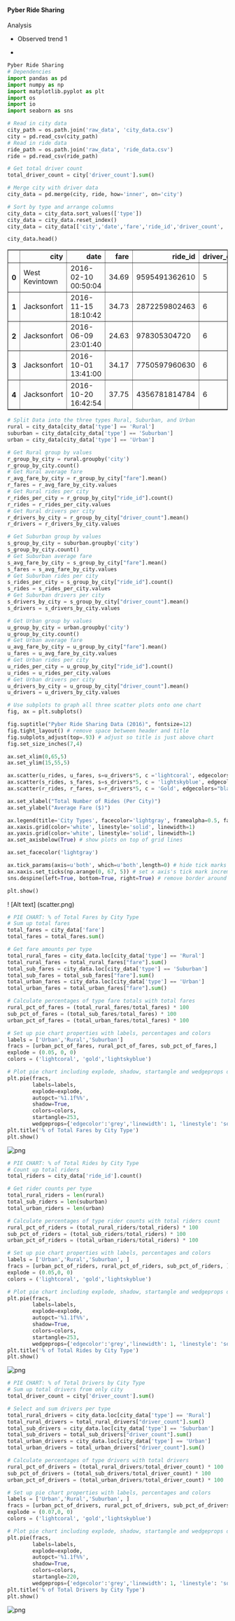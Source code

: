 #### Pyber Ride Sharing

Analysis

* Observed trend 1


* 


	






```python
Pyber Ride Sharing
# Dependencies
import pandas as pd
import numpy as np
import matplotlib.pyplot as plt
import os
import io
import seaborn as sns

# Read in city data
city_path = os.path.join('raw_data', 'city_data.csv')
city = pd.read_csv(city_path)
# Read in ride data
ride_path = os.path.join('raw_data', 'ride_data.csv')
ride = pd.read_csv(ride_path)

# Get total driver count
total_driver_count = city['driver_count'].sum()

# Merge city with driver data
city_data = pd.merge(city, ride, how='inner', on='city')

# Sort by type and arrange columns
city_data = city_data.sort_values(['type'])
city_data = city_data.reset_index()
city_data = city_data[['city','date','fare','ride_id','driver_count', 'type']]

city_data.head()
```




<div>
<style scoped>
    .dataframe tbody tr th:only-of-type {
        vertical-align: middle;
    }

    .dataframe tbody tr th {
        vertical-align: top;
    }

    .dataframe thead th {
        text-align: right;
    }
</style>
<table border="1" class="dataframe">
  <thead>
    <tr style="text-align: right;">
      <th></th>
      <th>city</th>
      <th>date</th>
      <th>fare</th>
      <th>ride_id</th>
      <th>driver_count</th>
      <th>type</th>
    </tr>
  </thead>
  <tbody>
    <tr>
      <th>0</th>
      <td>West Kevintown</td>
      <td>2016-02-10 00:50:04</td>
      <td>34.69</td>
      <td>9595491362610</td>
      <td>5</td>
      <td>Rural</td>
    </tr>
    <tr>
      <th>1</th>
      <td>Jacksonfort</td>
      <td>2016-11-15 18:10:42</td>
      <td>34.73</td>
      <td>2872259802463</td>
      <td>6</td>
      <td>Rural</td>
    </tr>
    <tr>
      <th>2</th>
      <td>Jacksonfort</td>
      <td>2016-06-09 23:01:40</td>
      <td>24.63</td>
      <td>978305304720</td>
      <td>6</td>
      <td>Rural</td>
    </tr>
    <tr>
      <th>3</th>
      <td>Jacksonfort</td>
      <td>2016-10-01 13:41:00</td>
      <td>34.17</td>
      <td>7750597960630</td>
      <td>6</td>
      <td>Rural</td>
    </tr>
    <tr>
      <th>4</th>
      <td>Jacksonfort</td>
      <td>2016-10-20 16:42:54</td>
      <td>37.75</td>
      <td>4356781814784</td>
      <td>6</td>
      <td>Rural</td>
    </tr>
  </tbody>
</table>
</div>




```python
# Split Data into the three types Rural, Suburban, and Urban
rural = city_data[city_data['type'] == 'Rural']
suburban = city_data[city_data['type'] == 'Suburban']
urban = city_data[city_data['type'] == 'Urban']

# Get Rural group by values
r_group_by_city = rural.groupby('city')
r_group_by_city.count()
# Get Rural average fare 
r_avg_fare_by_city = r_group_by_city["fare"].mean()
r_fares = r_avg_fare_by_city.values
# Get Rural rides per city
r_rides_per_city = r_group_by_city["ride_id"].count()
r_rides = r_rides_per_city.values
# Get Rural drivers per city
r_drivers_by_city = r_group_by_city["driver_count"].mean()
r_drivers = r_drivers_by_city.values

# Get Suburban group by values
s_group_by_city = suburban.groupby('city')
s_group_by_city.count()
# Get Suburban average fare 
s_avg_fare_by_city = s_group_by_city["fare"].mean()
s_fares = s_avg_fare_by_city.values
# Get Suburban rides per city
s_rides_per_city = s_group_by_city["ride_id"].count()
s_rides = s_rides_per_city.values
# Get Suburban drivers per city
s_drivers_by_city = s_group_by_city["driver_count"].mean()
s_drivers = s_drivers_by_city.values

# Get Urban group by values
u_group_by_city = urban.groupby('city')
u_group_by_city.count()
# Get Urban average fare 
u_avg_fare_by_city = u_group_by_city["fare"].mean()
u_fares = u_avg_fare_by_city.values
# Get Urban rides per city
u_rides_per_city = u_group_by_city["ride_id"].count()
u_rides = u_rides_per_city.values
# Get Urban drivers per city
u_drivers_by_city = u_group_by_city["driver_count"].mean()
u_drivers = u_drivers_by_city.values

# Use subplots to graph all three scatter plots onto one chart
fig, ax = plt.subplots()

fig.suptitle("Pyber Ride Sharing Data (2016)", fontsize=12)
fig.tight_layout() # remove space between header and title
fig.subplots_adjust(top=.93) # adjust so title is just above chart
fig.set_size_inches(7,4)

ax.set_xlim(0,65,5)
ax.set_ylim(15,55,5)

ax.scatter(u_rides, u_fares, s=u_drivers*5, c ='lightcoral', edgecolors="black", linewidth=.5, label="Urban")
ax.scatter(s_rides, s_fares, s=s_drivers*5, c = 'lightskyblue', edgecolors="black", linewidth=.5, label="Suburban")
ax.scatter(r_rides, r_fares, s=r_drivers*5, c = 'Gold', edgecolors="black", linewidth=.75, label="Rural")

ax.set_xlabel("Total Number of Rides (Per City)")
ax.set_ylabel("Average Fare ($)")

ax.legend(title='City Types', facecolor='lightgray', framealpha=0.5, fancybox=True) # set legend background to transparent
ax.xaxis.grid(color='white', linestyle='solid', linewidth=1)
ax.yaxis.grid(color='white', linestyle='solid', linewidth=1)
ax.set_axisbelow(True) # show plots on top of grid lines

ax.set_facecolor('lightgray')

ax.tick_params(axis=u'both', which=u'both',length=0) # hide tick marks still show lables
ax.xaxis.set_ticks(np.arange(0, 67, 5)) # set x axis's tick mark increment to 5 show last lable 65
sns.despine(left=True, bottom=True, right=True) # remove border around chart 

plt.show()
```
 ! [Alt text] (scatter.png)
 
```python
# PIE CHART: % of Total Fares by City Type
# Sum up total fares
total_fares = city_data['fare'] 
total_fares = total_fares.sum()

# Get fare amounts per type
total_rural_fares = city_data.loc[city_data['type'] == 'Rural']
total_rural_fares = total_rural_fares["fare"].sum()
total_sub_fares = city_data.loc[city_data['type'] == 'Suburban']
total_sub_fares = total_sub_fares["fare"].sum()
total_urban_fares = city_data.loc[city_data['type'] == 'Urban']
total_urban_fares = total_urban_fares["fare"].sum()

# Calculate percentages of type fare totals with total fares
rural_pct_of_fares = (total_rural_fares/total_fares) * 100
sub_pct_of_fares = (total_sub_fares/total_fares) * 100
urban_pct_of_fares = (total_urban_fares/total_fares) * 100

# Set up pie chart properties with labels, percentages and colors
labels = ['Urban','Rural','Suburban']
fracs = [urban_pct_of_fares, rural_pct_of_fares, sub_pct_of_fares,]
explode = (0.05, 0, 0)
colors = ('lightcoral', 'gold','lightskyblue')

# Plot pie chart including explode, shadow, startangle and wedgeprops distinctions 
plt.pie(fracs, 
        labels=labels, 
        explode=explode, 
        autopct='%1.1f%%', 
        shadow=True, 
        colors=colors,
        startangle=253,
        wedgeprops={'edgecolor':'grey','linewidth': 1, 'linestyle': 'solid', 'antialiased': True} )
plt.title('% of Total Fares by City Type')
plt.show()
```


![png](output_2_0.png)



```python
# PIE CHART: % of Total Rides by City Type
# Count up total riders
total_riders = city_data['ride_id'].count()

# Get rider counts per type
total_rural_riders = len(rural)
total_sub_riders = len(suburban)
total_urban_riders = len(urban)

# Calculate percentages of type rider counts with total riders count
rural_pct_of_riders = (total_rural_riders/total_riders) * 100
sub_pct_of_riders = (total_sub_riders/total_riders) * 100
urban_pct_of_riders = (total_urban_riders/total_riders) * 100

# Set up pie chart properties with labels, percentages and colors
labels = ['Urban','Rural','Suburban', ]
fracs = [urban_pct_of_riders, rural_pct_of_riders, sub_pct_of_riders, ]
explode = (0.05,0, 0)
colors = ('lightcoral', 'gold','lightskyblue')

# Plot pie chart including explode, shadow, startangle and wedgeprops distinctions
plt.pie(fracs, 
        labels=labels, 
        explode=explode, 
        autopct='%1.1f%%', 
        shadow=True, 
        colors=colors,
        startangle=253,
        wedgeprops={'edgecolor':'grey','linewidth': 1, 'linestyle': 'solid', 'antialiased': True} )
plt.title('% of Total Rides by City Type')
plt.show()

```


![png](output_3_0.png)



```python
# PIE CHART: % of Total Drivers by City Type
# Sum up total drivers from only city 
total_driver_count = city['driver_count'].sum()

# Select and sum drivers per type
total_rural_drivers = city_data.loc[city_data['type'] == 'Rural']
total_rural_drivers = total_rural_drivers["driver_count"].sum()
total_sub_drivers = city_data.loc[city_data['type'] == 'Suburban']
total_sub_drivers = total_sub_drivers["driver_count"].sum()
total_urban_drivers = city_data.loc[city_data['type'] == 'Urban']
total_urban_drivers = total_urban_drivers["driver_count"].sum()

# Calculate percentages of type drivers with total drivers
rural_pct_of_drivers = (total_rural_drivers/total_driver_count) * 100
sub_pct_of_drivers = (total_sub_drivers/total_driver_count) * 100
urban_pct_of_drivers = (total_urban_drivers/total_driver_count) * 100

# Set up pie chart properties with labels, percentages and colors
labels = ['Urban','Rural','Suburban', ]
fracs = [urban_pct_of_drivers, rural_pct_of_drivers, sub_pct_of_drivers, ]
explode = (0.07,0, 0)
colors = ('lightcoral', 'gold','lightskyblue')

# Plot pie chart including explode, shadow, startangle and wedgeprops distinctions
plt.pie(fracs, 
        labels=labels, 
        explode=explode, 
        autopct='%1.1f%%', 
        shadow=True, 
        colors=colors,
        startangle=220,
        wedgeprops={'edgecolor':'grey','linewidth': 1, 'linestyle': 'solid', 'antialiased': True} )
plt.title('% of Total Drivers by City Type')
plt.show()
```


![png](output_4_0.png)



